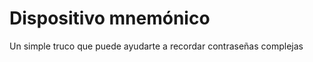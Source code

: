 [Title]: # (Dispositivo mnemotécnico)
[Difficulty]: # (Principiante)
[Order]: # (77)

# Dispositivo mnemónico 

Un simple truco que puede ayudarte a recordar contraseñas complejas